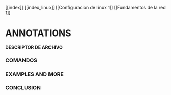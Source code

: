 [[index]]
[[index_linux]]
[[Configuracion de linux 1]]
[[Fundamentos de la red 1]]


# ANNOTATIONS

**DESCRIPTOR DE ARCHIVO**



### COMANDOS













### EXAMPLES AND MORE



### CONCLUSION


